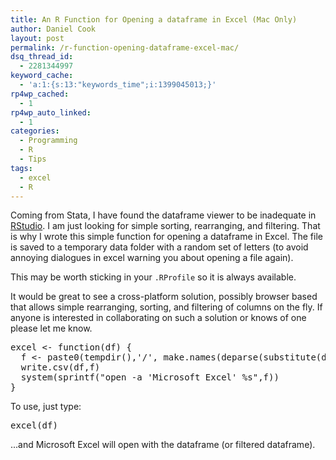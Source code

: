```yaml
---
title: An R Function for Opening a dataframe in Excel (Mac Only)
author: Daniel Cook
layout: post
permalink: /r-function-opening-dataframe-excel-mac/
dsq_thread_id:
  - 2281344997
keyword_cache:
  - 'a:1:{s:13:"keywords_time";i:1399045013;}'
rp4wp_cached:
  - 1
rp4wp_auto_linked:
  - 1
categories:
  - Programming
  - R
  - Tips
tags:
  - excel
  - R
---
```

Coming from Stata, I have found the dataframe viewer to be inadequate in [RStudio][1]. I am just looking for simple sorting, rearranging, and filtering. That is why I wrote this simple function for opening a dataframe in Excel. The file is saved to a temporary data folder with a random set of letters (to avoid annoying dialogues in excel warning you about opening a file again).

This may be worth sticking in your `.RProfile` so it is always available.

It would be great to see a cross-platform solution, possibly browser based that allows simple rearranging, sorting, and filtering of columns on the fly. If anyone is interested in collaborating on such a solution or knows of one please let me know.

<pre class='prettyprint lang-r'>excel &lt;- function(df) {
  f &lt;- paste0(tempdir(),'/', make.names(deparse(substitute(df))),'.',paste0(sample(letters)[1:5],collapse=""), '.csv')
  write.csv(df,f)
  system(sprintf("open -a 'Microsoft Excel' %s",f))
}
</pre>

To use, just type:

<pre class='prettyprint lang-r'>excel(df)
</pre>

...and Microsoft Excel will open with the dataframe (or filtered dataframe).

 [1]: http://www.rstudio.com/